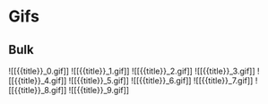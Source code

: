 # Gifs
## Bulk
![[{{title}}_0.gif]]
![[{{title}}_1.gif]]
![[{{title}}_2.gif]]
![[{{title}}_3.gif]]
![[{{title}}_4.gif]]
![[{{title}}_5.gif]]
![[{{title}}_6.gif]]
![[{{title}}_7.gif]]
![[{{title}}_8.gif]]
![[{{title}}_9.gif]]